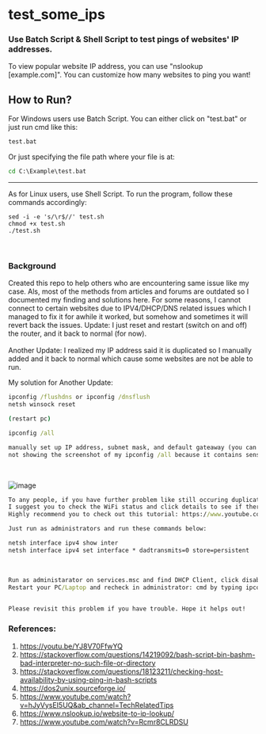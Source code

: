 # test_some_ips
### Use Batch Script &amp; Shell Script to test pings of websites' IP addresses. <br />
To view popular website IP address, you can use "nslookup [example.com]". You can customize how many websites to ping you want!
<br/>

## How to Run?
For Windows users use Batch Script. 
You can either click on "test.bat" or just run cmd like this:
```cmd
test.bat
```

Or just specifying the file path where your file is at:
```cmd
cd C:\Example\test.bat
```

---
As for Linux users, use Shell Script.
To run the program, follow these commands accordingly:
```shell
sed -i -e 's/\r$//' test.sh
chmod +x test.sh
./test.sh
```
<br />

### Background

Created this repo to help others who are encountering same issue like my case. Als, most of the methods from articles and forums are outdated so I documented my finding and solutions here.
For some reasons, I cannot connect to certain websites due to IPV4/DHCP/DNS related issues which I managed to fix it for awhile it worked, but somehow and sometimes it will revert back the issues.
Update: I just reset and restart (switch on and off) the router, and it back to normal (for now). <br/> <br />
Another Update: I realized my IP address said it is duplicated so I manually added and it back to normal which cause some websites are not be able to run. <br />

My solution for Another Update:
```cmd
ipconfig /flushdns or ipconfig /dnsflush
netsh winsock reset

(restart pc)

ipconfig /all

manually set up IP address, subnet mask, and default gateaway (you can view it from ipconfig/all). I also set up DNS server based from my local ISP.
not showing the screenshot of my ipconfig /all because it contains sensitive information.
```
<br/>

![image](https://github.com/TheDaniel3131/test_some_ips/assets/71692327/b71ead80-fec6-4bf2-a837-627161feb1c9)

```cmd
To any people, if you have further problem like still occuring duplicate address even after the changes.
I suggest you to check the WiFi status and click details to see if there is Autoconfiguration IP Address (APIPA) conflicted with your IPV4 address.
Highly recommend you to check out this tutorial: https://www.youtube.com/watch?v=Rcmr8CLRDSU

Just run as administrators and run these commands below:

netsh interface ipv4 show inter 
netsh interface ipv4 set interface * dadtransmits=0 store=persistent

```

<br />

```cmd
Run as administarator on services.msc and find DHCP Client, click disabled and applied changes.
Restart your PC/Laptop and recheck in administrator: cmd by typing ipconfig/all to see if it is changed.


Please revisit this problem if you have trouble. Hope it helps out!

```





### References:
1. https://youtu.be/YJ8V70FfwYQ
2. https://stackoverflow.com/questions/14219092/bash-script-bin-bashm-bad-interpreter-no-such-file-or-directory
3. https://stackoverflow.com/questions/18123211/checking-host-availability-by-using-ping-in-bash-scripts
4. https://dos2unix.sourceforge.io/
5. https://www.youtube.com/watch?v=hJyVysEI5UQ&ab_channel=TechRelatedTips
6. https://www.nslookup.io/website-to-ip-lookup/
7. https://www.youtube.com/watch?v=Rcmr8CLRDSU
